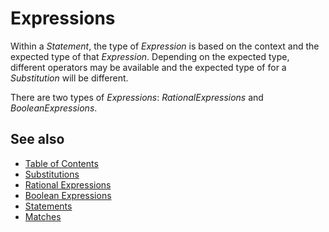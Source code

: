 # Expressions

Within a _Statement_, the type of _Expression_ is based on the context and the expected type of that _Expression_. Depending on the expected type, different operators may be available and the expected type of for a _Substitution_ will be different.

There are two types of _Expressions_: _RationalExpressions_ and _BooleanExpressions_.


## See also
* [Table of Contents](./toc.md)
* [Substitutions](./substitutions.md)
* [Rational Expressions](./rational-expressions.md)
* [Boolean Expressions](./boolean-expressions.md)
* [Statements](./statements.md)
* [Matches](./matches.md)